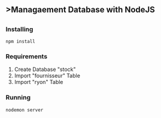 <h2>>Managaement Database with NodeJS<h2>

### Installing
```
npm install
```
### Requirements
<ol>
    <li> Create Database "stock" </li>
    <li> Import "fournisseur" Table</li>
    <li> Import "ryon" Table</li>
</ol>

### Running
```
nodemon server
```
